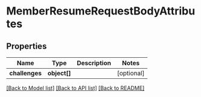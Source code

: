 # MemberResumeRequestBodyAttributes

## Properties
Name | Type | Description | Notes
------------ | ------------- | ------------- | -------------
**challenges** | **object[]** |  | [optional] 

[[Back to Model list]](../README.md#documentation-for-models) [[Back to API list]](../README.md#documentation-for-api-endpoints) [[Back to README]](../README.md)


